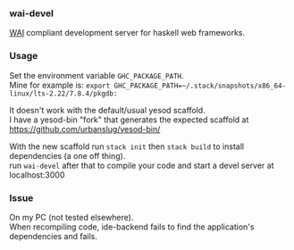 ### wai-devel
[WAI] compliant development server for haskell web frameworks.

### Usage
Set the environment variable `GHC_PACKAGE_PATH`.  
Mine for example is: `export GHC_PACKAGE_PATH=~/.stack/snapshots/x86_64-linux/lts-2.22/7.8.4/pkgdb:`

It doesn't work with the default/usual yesod scaffold.  
I have a yesod-bin "fork" that generates the expected scaffold at https://github.com/urbanslug/yesod-bin/

With the new scaffold run `stack init` then `stack build` to install dependencies (a one off thing).  
run `wai-devel` after that to compile your code and start a devel server at localhost:3000

### Issue
On my PC (not tested elsewhere).  
When recompiling code, ide-backend fails to find the application's dependencies and fails.

[WAI]: www.yesodweb.com/book/web-application-interface
